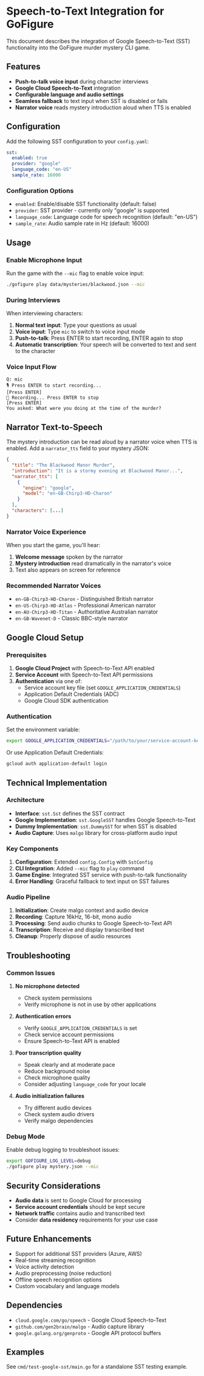 # Speech-to-Text Integration for GoFigure

This document describes the integration of Google Speech-to-Text (SST) functionality into the GoFigure murder mystery CLI game.

## Features

- **Push-to-talk voice input** during character interviews
- **Google Cloud Speech-to-Text** integration
- **Configurable language and audio settings**
- **Seamless fallback** to text input when SST is disabled or fails
- **Narrator voice** reads mystery introduction aloud when TTS is enabled

## Configuration

Add the following SST configuration to your `config.yaml`:

```yaml
sst:
  enabled: true
  provider: "google"
  language_code: "en-US"
  sample_rate: 16000
```

### Configuration Options

- `enabled`: Enable/disable SST functionality (default: false)
- `provider`: SST provider - currently only "google" is supported
- `language_code`: Language code for speech recognition (default: "en-US")
- `sample_rate`: Audio sample rate in Hz (default: 16000)

## Usage

### Enable Microphone Input

Run the game with the `--mic` flag to enable voice input:

```bash
./gofigure play data/mysteries/blackwood.json --mic
```

### During Interviews

When interviewing characters:

1. **Normal text input**: Type your questions as usual
2. **Voice input**: Type `mic` to switch to voice input mode
3. **Push-to-talk**: Press ENTER to start recording, ENTER again to stop
4. **Automatic transcription**: Your speech will be converted to text and sent to the character

### Voice Input Flow

```
Q: mic
🎙️ Press ENTER to start recording...
[Press ENTER]
🔴 Recording... Press ENTER to stop
[Press ENTER]
You asked: What were you doing at the time of the murder?
```

## Narrator Text-to-Speech

The mystery introduction can be read aloud by a narrator voice when TTS is enabled. Add a `narrator_tts` field to your mystery JSON:

```json
{
  "title": "The Blackwood Manor Murder",
  "introduction": "It is a stormy evening at Blackwood Manor...",
  "narrator_tts": [
    {
      "engine": "google",
      "model": "en-GB-Chirp3-HD-Charon"
    }
  ],
  "characters": [...]
}
```

### Narrator Voice Experience

When you start the game, you'll hear:

1. **Welcome message** spoken by the narrator
2. **Mystery introduction** read dramatically in the narrator's voice
3. Text also appears on screen for reference

### Recommended Narrator Voices

- `en-GB-Chirp3-HD-Charon` - Distinguished British narrator
- `en-US-Chirp3-HD-Atlas` - Professional American narrator  
- `en-AU-Chirp3-HD-Titan` - Authoritative Australian narrator
- `en-GB-Wavenet-D` - Classic BBC-style narrator

## Google Cloud Setup

### Prerequisites

1. **Google Cloud Project** with Speech-to-Text API enabled
2. **Service Account** with Speech-to-Text API permissions
3. **Authentication** via one of:
   - Service account key file (set `GOOGLE_APPLICATION_CREDENTIALS`)
   - Application Default Credentials (ADC)
   - Google Cloud SDK authentication

### Authentication

Set the environment variable:
```bash
export GOOGLE_APPLICATION_CREDENTIALS="/path/to/your/service-account-key.json"
```

Or use Application Default Credentials:
```bash
gcloud auth application-default login
```

## Technical Implementation

### Architecture

- **Interface**: `sst.Sst` defines the SST contract
- **Google Implementation**: `sst.GoogleSST` handles Google Speech-to-Text
- **Dummy Implementation**: `sst.DummySST` for when SST is disabled
- **Audio Capture**: Uses `malgo` library for cross-platform audio input

### Key Components

1. **Configuration**: Extended `config.Config` with `SstConfig`
2. **CLI Integration**: Added `--mic` flag to `play` command
3. **Game Engine**: Integrated SST service with push-to-talk functionality
4. **Error Handling**: Graceful fallback to text input on SST failures

### Audio Pipeline

1. **Initialization**: Create malgo context and audio device
2. **Recording**: Capture 16kHz, 16-bit, mono audio
3. **Processing**: Send audio chunks to Google Speech-to-Text API
4. **Transcription**: Receive and display transcribed text
5. **Cleanup**: Properly dispose of audio resources

## Troubleshooting

### Common Issues

1. **No microphone detected**
   - Check system permissions
   - Verify microphone is not in use by other applications

2. **Authentication errors**
   - Verify `GOOGLE_APPLICATION_CREDENTIALS` is set
   - Check service account permissions
   - Ensure Speech-to-Text API is enabled

3. **Poor transcription quality**
   - Speak clearly and at moderate pace
   - Reduce background noise
   - Check microphone quality
   - Consider adjusting `language_code` for your locale

4. **Audio initialization failures**
   - Try different audio devices
   - Check system audio drivers
   - Verify malgo dependencies

### Debug Mode

Enable debug logging to troubleshoot issues:

```bash
export GOFIGURE_LOG_LEVEL=debug
./gofigure play mystery.json --mic
```

## Security Considerations

- **Audio data** is sent to Google Cloud for processing
- **Service account credentials** should be kept secure
- **Network traffic** contains audio and transcribed text
- Consider **data residency** requirements for your use case

## Future Enhancements

- Support for additional SST providers (Azure, AWS)
- Real-time streaming recognition
- Voice activity detection
- Audio preprocessing (noise reduction)
- Offline speech recognition options
- Custom vocabulary and language models

## Dependencies

- `cloud.google.com/go/speech` - Google Cloud Speech-to-Text
- `github.com/gen2brain/malgo` - Audio capture library
- `google.golang.org/genproto` - Google API protocol buffers

## Examples

See `cmd/test-google-sst/main.go` for a standalone SST testing example.